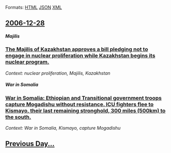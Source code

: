 
Formats: [HTML](2006/12/28/index.html)  [JSON](2006/12/28/index.json)  [XML](2006/12/28/index.xml)  

## [2006-12-28](/news/2006/12/28/index.md)

##### Majilis
### [ The Majilis of Kazakhstan approves a bill pledging not to engage in nuclear proliferation while Kazakhstan begins its nuclear program. ](/news/2006/12/28/the-majilis-of-kazakhstan-approves-a-bill-pledging-not-to-engage-in-nuclear-proliferation-while-kazakhstan-begins-its-nuclear-program.md)
_Context: nuclear proliferation, Majilis, Kazakhstan_

##### War in Somalia
### [ War in Somalia: Ethiopian and Transitional government troops capture Mogadishu without resistance. ICU fighters flee to Kismayo, their last remaining stronghold, 300 miles (500km) to the south. ](/news/2006/12/28/war-in-somalia-ethiopian-and-transitional-government-troops-capture-mogadishu-without-resistance-icu-fighters-flee-to-kismayo-their-last.md)
_Context: War in Somalia, Kismayo, capture Mogadishu_

## [Previous Day...](/news/2006/12/27/index.md)


